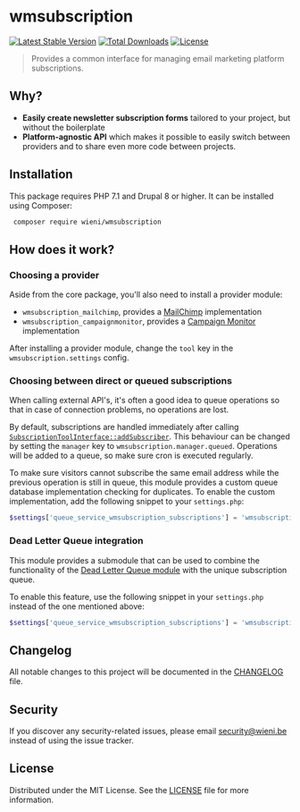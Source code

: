 wmsubscription
======================

[![Latest Stable Version](https://poser.pugx.org/wieni/wmsubscription/v/stable)](https://packagist.org/packages/wieni/wmsubscription)
[![Total Downloads](https://poser.pugx.org/wieni/wmsubscription/downloads)](https://packagist.org/packages/wieni/wmsubscription)
[![License](https://poser.pugx.org/wieni/wmsubscription/license)](https://packagist.org/packages/wieni/wmsubscription)

> Provides a common interface for managing email marketing platform subscriptions.

## Why?
- **Easily create newsletter subscription forms** tailored to your project,
but without the boilerplate
- **Platform-agnostic API** which makes it possible to easily switch 
between providers and to share even more code between projects.

## Installation

This package requires PHP 7.1 and Drupal 8 or higher. It can be
installed using Composer:

```bash
 composer require wieni/wmsubscription
```

## How does it work?
### Choosing a provider
Aside from the core package, you'll also need to install a provider module:
- `wmsubscription_mailchimp`, provides a [MailChimp](https://mailchimp.com) implementation
- `wmsubscription_campaignmonitor`, provides a [Campaign Monitor](https://www.campaignmonitor.com) implementation

After installing a provider module, change the `tool` key in the 
`wmsubscription.settings` config.

### Choosing between direct or queued subscriptions 
When calling external API's, it's often a good idea to queue operations so 
that in case of connection problems, no operations are lost.

By default, subscriptions are handled immediately after calling 
[`SubscriptionToolInterface::addSubscriber`](src/SubscriptionToolInterface.php).
This behaviour can be changed by setting the `manager` key to 
`wmsubscription.manager.queued`. Operations will be added to a queue, 
so make sure cron is executed regularly.

To make sure visitors cannot subscribe the same email address while the 
previous operation is still in queue, this module provides a custom queue 
database implementation checking for duplicates. To enable the custom implementation, add the following snippet to your `settings.php`:
```php
$settings['queue_service_wmsubscription_subscriptions'] = 'wmsubscription.queue.unique_subscription';
```

### Dead Letter Queue integration
This module provides a submodule that can be used to combine the functionality of the 
[Dead Letter Queue module](https://github.com/wieni/dead_letter_queue) with the unique subscription queue. 

To enable this feature, use the following snippet in your `settings.php` instead of the one mentioned 
above:
```php
$settings['queue_service_wmsubscription_subscriptions'] = 'wmsubscription_dead_letter_queue.queue.database';
```

## Changelog
All notable changes to this project will be documented in the
[CHANGELOG](CHANGELOG.md) file.

## Security
If you discover any security-related issues, please email
[security@wieni.be](mailto:security@wieni.be) instead of using the issue
tracker.

## License
Distributed under the MIT License. See the [LICENSE](LICENSE) file
for more information.
